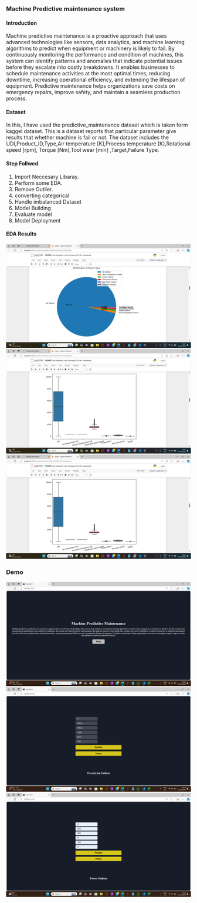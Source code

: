 ### Machine Predictive maintenance system
#### Introduction
Machine predictive maintenance is a proactive approach that uses advanced technologies like sensors, data analytics, and machine learning algorithms to predict when equipment or machinery is likely to fail. By continuously monitoring the performance and condition of machines, this system can identify patterns and anomalies that indicate potential issues before they escalate into costly breakdowns. It enables businesses to schedule maintenance activities at the most optimal times, reducing downtime, increasing operational efficiency, and extending the lifespan of equipment. Predictive maintenance helps organizations save costs on emergency repairs, improve safety, and maintain a seamless production process.

#### Dataset
In this, I have used the predictive_maintenance dataset which is taken form kaggel dataset. This is a dataset reports that particular parameter give results that whether machine is fail or not. The dataset  includes the UDI,Product_ID,Type,Air temperature [K],Process temperature [K],Rotational speed [rpm],	Torque [Nm],Tool wear [min]	,Target,Failure Type.

#### Step  Follwed
1. Import Neccesary Libaray.
2. Perform some EDA.
3. Remove Outlier.
4. converting categorical 
5. Handle imbalanced Dataset
6. Model Building
7. Evaluate model
8. Model Deployment

#### EDA Results
![Reference image](/Screenshot/Screenshot%20(137).png)
![Reference image](/Screenshot/Screenshot%20(138).png)
![Reference image](/Screenshot/Screenshot%20(138).png)
### Demo
![Reference image](/Screenshot/Screenshot%20(135).png)
![Reference image](/Screenshot/Screenshot%20(134).png)
![Reference image](/Screenshot/Screenshot%20(136).png)
